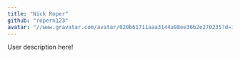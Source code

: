 ```yaml
---
title: "Nick Roper"
github: "ropern123"
avatar: "//www.gravatar.com/avatar/020b61711aaa3144a98ee36b2e270235?d=identicon"
---
```


User description here!
